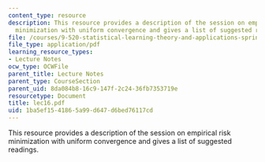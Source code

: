 ```yaml
---
content_type: resource
description: This resource provides a description of the session on empirical risk
  minimization with uniform convergence and gives a list of suggested readings.
file: /courses/9-520-statistical-learning-theory-and-applications-spring-2006/1ba5ef1541865a99d647d6bed76117cd_lec16.pdf
file_type: application/pdf
learning_resource_types:
- Lecture Notes
ocw_type: OCWFile
parent_title: Lecture Notes
parent_type: CourseSection
parent_uid: 8da084b8-16c9-147f-2c24-36fb7353719e
resourcetype: Document
title: lec16.pdf
uid: 1ba5ef15-4186-5a99-d647-d6bed76117cd
---
```

This resource provides a description of the session on empirical risk minimization with uniform convergence and gives a list of suggested readings.

